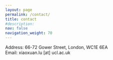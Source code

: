 ```yaml
---
layout: page
permalink: /contact/
title: contact
#description: 
nav: false
navigation_weight: 70
---
```


Address: 66-72 Gower Street, London, WC1E 6EA<br>
Email: xiaoxuan.lu [at] ucl.ac.uk
